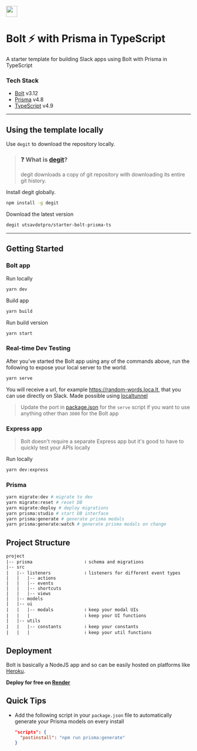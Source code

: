 [<img src="https://ik.imagekit.io/iutsav/fork_l0RKONb5l.svg" height="30" />](https://githubbox.com/utsavdotpro/starter-bolt-prisma-ts)

# Bolt ⚡️ with Prisma in TypeScript

A starter template for building Slack apps using Bolt with Prisma in TypeScript

### Tech Stack
- [Bolt](https://api.slack.com/bolt) v3.12
- [Prisma](https://www.prisma.io/) v4.8
- [TypeScript](https://www.typescriptlang.org/) v4.9

---

## Using the template locally

Use `degit` to download the repository locally.

> ### ❓ What is [degit](https://github.com/Rich-Harris/degit)?
> degit downloads a copy of git repository with downloading its entire git history.

Install degit globally.

````bash
npm install -g degit
````

Download the latest version
````bash
degit utsavdotpro/starter-bolt-prisma-ts
````

---

## Getting Started

### Bolt app

Run locally
````bash
yarn dev
````

Build app
````bash
yarn build
````

Run build version
````bash
yarn start
````

### Real-time Dev Testing

After you've started the Bolt app using any of the commands above, run the following to expose your local server to the world.

```bash
yarn serve
```

You will receive a url, for example https://random-words.loca.lt, that you can use directly on Slack. Made possible using [localtunnel](https://github.com/localtunnel/localtunnel)

> Update the port in [package.json](package.json) for the `serve` script if you want to use anything other than `3000` for the Bolt app

### Express app

> Bolt doesn't require a separate Express app but it's good to have to quickly test your APIs locally

Run locally

````bash
yarn dev:express
````

### Prisma

````bash
yarn migrate:dev # migrate to dev
yarn migrate:reset # reset DB
yarn migrate:deploy # deploy migrations
yarn prisma:studio # start DB interface
yarn prisma:generate # generate prisma modals
yarn prisma:generate:watch # generate prisma modals on change
````

## Project Structure
```
project
|-- prisma                    ℹ️ schema and migrations
|-- src
|   |-- listeners             ℹ️ listeners for different event types
|   |   |-- actions
|   |   |-- events
|   |   |-- shortcuts
|   |   |-- views
|   |-- models
|   |-- ui
|   |   |-- modals            ℹ️ keep your modal UIs
|   |   |                     ℹ️ keep your UI functions
|   |-- utils
|   |   |-- constants         ℹ️ keep your constants
|   |   |                     ℹ️ keep your util functions
```

## Deployment
Bolt is basically a NodeJS app and so can be easily hosted on platforms like [Heroku](heroku.com).  

**Deploy for free on [Render](https://render.com)**  

## Quick Tips

- Add the following script in your `package.json` file to automatically generate your Prisma models on every install
  ```json
  "scripts": {
    "postinstall": "npm run prisma:generate"
  }
  ```